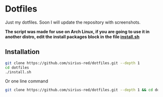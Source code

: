 # Dotfiles

Just my dotfiles. Soon I will update the repository with screenshots.

**The script was made for use on Arch Linux, if you are going to use it in another distro, edit the install packages block in the file [install.sh](install.sh#L16)**

## Installation

```bash
git clone https://github.com/sirius-red/dotfiles.git --depth 1
cd dotfiles
./install.sh
```

Or one line command

```bash
git clone https://github.com/sirius-red/dotfiles.git --depth 1 && cd dotfiles && ./install.sh
```
